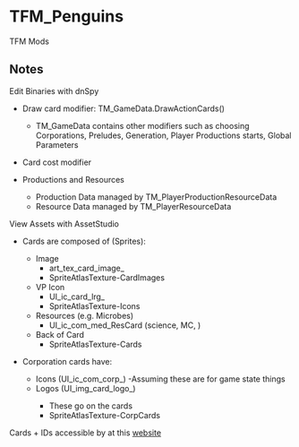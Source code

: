 # TFM_Penguins
 TFM Mods


## Notes

Edit Binaries with dnSpy

- Draw card modifier: TM_GameData.DrawActionCards()
    - TM_GameData contains other modifiers such as choosing Corporations, Preludes, Generation, Player Productions starts, Global Parameters
- Card cost modifier

- Productions and Resources
    - Production Data managed by TM_PlayerProductionResourceData
    - Resource Data managed by TM_PlayerResourceData


View Assets with AssetStudio

- Cards are composed of (Sprites):
    - Image
        - art_tex_card_image_<CARD ID>
        - SpriteAtlasTexture-CardImages
    - VP Icon
        - UI_ic_card_lrg_<ICON>
        - SpriteAtlasTexture-Icons
    - Resources (e.g. Microbes)
        - UI_ic_com_med_ResCard<RESOURCE> (science, MC, )
    - Back of Card
        - SpriteAtlasTexture-Cards
    
    

- Corporation cards have:
    - Icons (UI_ic_com_corp_<Corp Name>)
        -Assuming these are for game state things
    - Logos (UI_img_card_logo_<Corp Name>)
        - These go on the cards
        - SpriteAtlasTexture-CorpCards



Cards + IDs accessible by at this [website](https://ssimeonoff.github.io/cards-list)